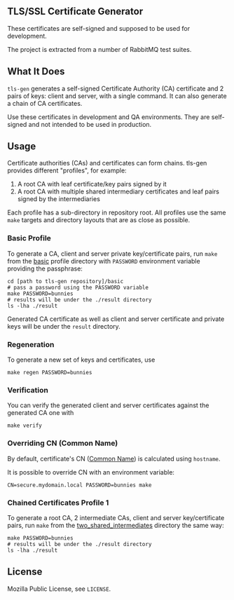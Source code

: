 ## TLS/SSL Certificate Generator

These certificates are self-signed and supposed to be used for development.

The project is extracted from a number of RabbitMQ test suites.


## What It Does

`tls-gen` generates a self-signed Certificate Authority (CA) certificate
and 2 pairs of keys: client and server, with a single command.
It can also generate a chain of CA certificates.

Use these certificates in development and QA environments. They are self-signed and not intended to be used
in production.

## Usage

Certificate authorities (CAs) and certificates can form chains. tls-gen provides
different "profiles", for example:

 1. A root CA with leaf certificate/key pairs signed by it
 2. A root CA with multiple shared intermediary certificates and leaf pairs signed by the intermediaries

Each profile has a sub-directory in repository root. All profiles use
the same `make` targets and directory layouts that are as close as possible.

### Basic Profile

To generate a CA, client and server private key/certificate pairs, run
`make` from the [basic](./basic) profile directory with `PASSWORD` environment variable
providing the passphrase:

    cd [path to tls-gen repository]/basic
    # pass a password using the PASSWORD variable
    make PASSWORD=bunnies
    # results will be under the ./result directory
    ls -lha ./result

Generated CA certificate as well as client and server certificate and private keys will be
under the `result` directory.

### Regeneration

To generate a new set of keys and certificates, use

    make regen PASSWORD=bunnies

### Verification

You can verify the generated client and server certificates against the generated CA one with

    make verify

### Overriding CN (Common Name)

By default, certificate's CN ([Common Name](http://tldp.org/HOWTO/Apache-WebDAV-LDAP-HOWTO/glossary.html)) is calculated using `hostname`.

It is possible to override CN with an environment variable:

    CN=secure.mydomain.local PASSWORD=bunnies make

### Chained Certificates Profile 1

To generate a root CA, 2 intermediate CAs, client and server key/certificate pairs, run `make` from
the [two_shared_intermediates](./two_shared_intermediates) directory the same way:

    make PASSWORD=bunnies
    # results will be under the ./result directory
    ls -lha ./result


## License

Mozilla Public License, see `LICENSE`.

